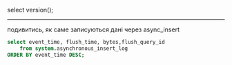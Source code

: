 
select version();

---

подивитись, як саме записуються дані через async_insert
```sql
select event_time, flush_time, bytes,flush_query_id  
	from system.asynchronous_insert_log  
ORDER BY event_time DESC;
```